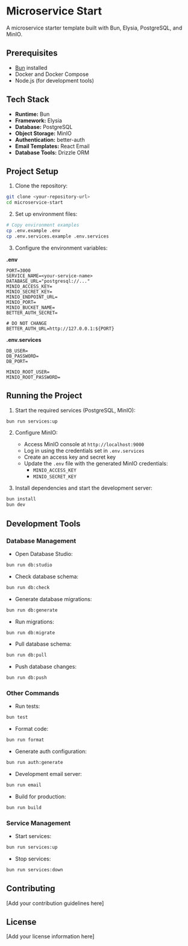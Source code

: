 # Microservice Start

A microservice starter template built with Bun, Elysia, PostgreSQL, and MinIO.

## Prerequisites

- [Bun](https://bun.sh/) installed
- Docker and Docker Compose
- Node.js (for development tools)

## Tech Stack

- **Runtime:** Bun
- **Framework:** Elysia
- **Database:** PostgreSQL
- **Object Storage:** MinIO
- **Authentication:** better-auth
- **Email Templates:** React Email
- **Database Tools:** Drizzle ORM

## Project Setup

1. Clone the repository:

```bash
git clone <your-repository-url>
cd microservice-start
```

2. Set up environment files:

```bash
# Copy environment examples
cp .env.example .env
cp .env.services.example .env.services
```

3. Configure the environment variables:

**.env**

```env
PORT=3000
SERVICE_NAME=<your-service-name>
DATABASE_URL="postgresql://..."
MINIO_ACCESS_KEY=
MINIO_SECRET_KEY=
MINIO_ENDPOINT_URL=
MINIO_PORT=
MINIO_BUCKET_NAME=
BETTER_AUTH_SECRET=

# DO NOT CHANGE
BETTER_AUTH_URL=http://127.0.0.1:${PORT}
```

**.env.services**

```env
DB_USER=
DB_PASSWORD=
DB_PORT=

MINIO_ROOT_USER=
MINIO_ROOT_PASSWORD=
```

## Running the Project

1. Start the required services (PostgreSQL, MinIO):

```bash
bun run services:up
```

2. Configure MinIO:

   - Access MinIO console at `http://localhost:9000`
   - Log in using the credentials set in `.env.services`
   - Create an access key and secret key
   - Update the `.env` file with the generated MinIO credentials:
     - `MINIO_ACCESS_KEY`
     - `MINIO_SECRET_KEY`

3. Install dependencies and start the development server:

```bash
bun install
bun dev
```

## Development Tools

### Database Management

- Open Database Studio:

```bash
bun run db:studio
```

- Check database schema:

```bash
bun run db:check
```

- Generate database migrations:

```bash
bun run db:generate
```

- Run migrations:

```bash
bun run db:migrate
```

- Pull database schema:

```bash
bun run db:pull
```

- Push database changes:

```bash
bun run db:push
```

### Other Commands

- Run tests:

```bash
bun test
```

- Format code:

```bash
bun run format
```

- Generate auth configuration:

```bash
bun run auth:generate
```

- Development email server:

```bash
bun run email
```

- Build for production:

```bash
bun run build
```

### Service Management

- Start services:

```bash
bun run services:up
```

- Stop services:

```bash
bun run services:down
```

## Contributing

[Add your contribution guidelines here]

## License

[Add your license information here]
